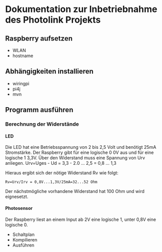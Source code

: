 # Dokumentation zur Inbetriebnahme des Photolink Projekts

## Raspberry aufsetzen

* WLAN
* hostname

## Abhängigkeiten installieren

* wiringpi
* pi4j
* mvn

## Programm ausführen

### Berechnung der Widerstände

#### LED

Die LED hat eine Betriebsspannung von 2 bis 2,5 Volt und benötigt 25mA Stromstärke.
Der Raspberry gibt für eine logische 0 0V aus und für eine logische 1 3,3V.
Über den Widerstand muss eine Spannung von Urv anliegen.
    Urv=Uges - Ud = 3,3 - 2.0 ... 2,5 = 0,8 ... 1,3

Hieraus ergibt sich der nötige Widerstand Rv wie folgt:

    Rv=Urv/Irv = 0,8V...1,3V/25mA=32...52 Ohm 

Der nächstmögliche vorhandene Widerstand hat 100 Ohm und wird eignesetzt.

#### Photosensor

Der Raspberry liest an einem Input ab 2V eine logische 1, unter 0,8V eine logische 0.




* Schaltplan
* Kompilieren
* Ausführen
